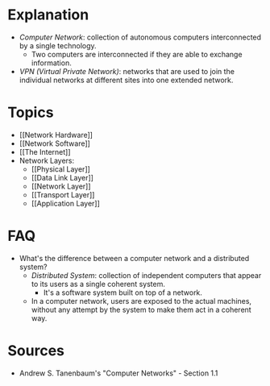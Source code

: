 # Explanation
- *Computer Network*: collection of autonomous computers interconnected by a single technology.
	- Two computers are interconnected if they are able to exchange information.
- *VPN (Virtual Private Network)*: networks that are used to join the individual networks at different sites into one extended network.

# Topics
- [[Network Hardware]]
- [[Network Software]]
- [[The Internet]]
- Network Layers:
	- [[Physical Layer]]
	- [[Data Link Layer]]
	- [[Network Layer]]
	- [[Transport Layer]]
	- [[Application Layer]]

# FAQ
- What's the difference between a computer network and a distributed system?
	- *Distributed System*: collection of independent computers that appear to its users as a single coherent system.
		- It's a software system built on top of a network.
	- In a computer network, users are exposed to the actual machines, without any attempt by the system to make them act in a coherent way.

# Sources
- Andrew S. Tanenbaum's "Computer Networks" - Section 1.1
